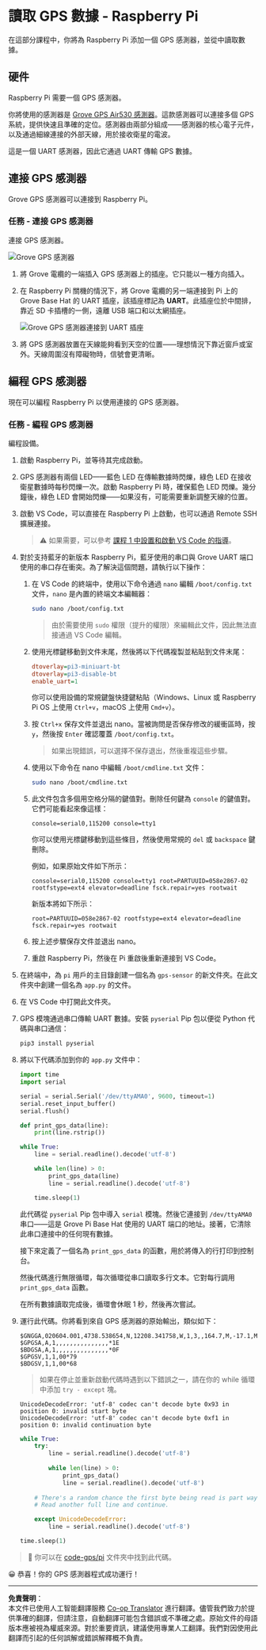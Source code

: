 <!--
CO_OP_TRANSLATOR_METADATA:
{
  "original_hash": "3b2448c7ab4e9673e77e35a50c5e350d",
  "translation_date": "2025-08-26T15:49:42+00:00",
  "source_file": "3-transport/lessons/1-location-tracking/pi-gps-sensor.md",
  "language_code": "hk"
}
-->
# 讀取 GPS 數據 - Raspberry Pi

在這部分課程中，你將為 Raspberry Pi 添加一個 GPS 感測器，並從中讀取數據。

## 硬件

Raspberry Pi 需要一個 GPS 感測器。

你將使用的感測器是 [Grove GPS Air530 感測器](https://www.seeedstudio.com/Grove-GPS-Air530-p-4584.html)。這款感測器可以連接多個 GPS 系統，提供快速且準確的定位。感測器由兩部分組成——感測器的核心電子元件，以及通過細線連接的外部天線，用於接收衛星的電波。

這是一個 UART 感測器，因此它通過 UART 傳輸 GPS 數據。

## 連接 GPS 感測器

Grove GPS 感測器可以連接到 Raspberry Pi。

### 任務 - 連接 GPS 感測器

連接 GPS 感測器。

![Grove GPS 感測器](../../../../../translated_images/grove-gps-sensor.247943bf69b03f0d1820ef6ed10c587f9b650e8db55b936851c92412180bd3e2.hk.png)

1. 將 Grove 電纜的一端插入 GPS 感測器上的插座。它只能以一種方向插入。

1. 在 Raspberry Pi 關機的情況下，將 Grove 電纜的另一端連接到 Pi 上的 Grove Base Hat 的 UART 插座，該插座標記為 **UART**。此插座位於中間排，靠近 SD 卡插槽的一側，遠離 USB 端口和以太網插座。

    ![Grove GPS 感測器連接到 UART 插座](../../../../../translated_images/pi-gps-sensor.1f99ee2b2f6528915047ec78967bd362e0e4ee0ed594368a3837b9cf9cdaca64.hk.png)

1. 將 GPS 感測器放置在天線能夠看到天空的位置——理想情況下靠近窗戶或室外。天線周圍沒有障礙物時，信號會更清晰。

## 編程 GPS 感測器

現在可以編程 Raspberry Pi 以使用連接的 GPS 感測器。

### 任務 - 編程 GPS 感測器

編程設備。

1. 啟動 Raspberry Pi，並等待其完成啟動。

1. GPS 感測器有兩個 LED——藍色 LED 在傳輸數據時閃爍，綠色 LED 在接收衛星數據時每秒閃爍一次。啟動 Raspberry Pi 時，確保藍色 LED 閃爍。幾分鐘後，綠色 LED 會開始閃爍——如果沒有，可能需要重新調整天線的位置。

1. 啟動 VS Code，可以直接在 Raspberry Pi 上啟動，也可以通過 Remote SSH 擴展連接。

    > ⚠️ 如果需要，可以參考 [課程 1 中設置和啟動 VS Code 的指導](../../../1-getting-started/lessons/1-introduction-to-iot/pi.md)。

1. 對於支持藍牙的新版本 Raspberry Pi，藍牙使用的串口與 Grove UART 端口使用的串口存在衝突。為了解決這個問題，請執行以下操作：

    1. 在 VS Code 的終端中，使用以下命令通過 `nano` 編輯 `/boot/config.txt` 文件，`nano` 是內置的終端文本編輯器：

        ```sh
        sudo nano /boot/config.txt
        ```

        > 由於需要使用 `sudo` 權限（提升的權限）來編輯此文件，因此無法直接通過 VS Code 編輯。

    1. 使用光標鍵移動到文件末尾，然後將以下代碼複製並粘貼到文件末尾：

        ```ini
        dtoverlay=pi3-miniuart-bt
        dtoverlay=pi3-disable-bt
        enable_uart=1
        ```

        你可以使用設備的常規鍵盤快捷鍵粘貼（Windows、Linux 或 Raspberry Pi OS 上使用 `Ctrl+v`，macOS 上使用 `Cmd+v`）。

    1. 按 `Ctrl+x` 保存文件並退出 nano。當被詢問是否保存修改的緩衝區時，按 `y`，然後按 `Enter` 確認覆蓋 `/boot/config.txt`。

        > 如果出現錯誤，可以選擇不保存退出，然後重複這些步驟。

    1. 使用以下命令在 nano 中編輯 `/boot/cmdline.txt` 文件：

        ```sh
        sudo nano /boot/cmdline.txt
        ```

    1. 此文件包含多個用空格分隔的鍵值對。刪除任何鍵為 `console` 的鍵值對。它們可能看起來像這樣：

        ```output
        console=serial0,115200 console=tty1 
        ```

        你可以使用光標鍵移動到這些條目，然後使用常規的 `del` 或 `backspace` 鍵刪除。

        例如，如果原始文件如下所示：

        ```output
        console=serial0,115200 console=tty1 root=PARTUUID=058e2867-02 rootfstype=ext4 elevator=deadline fsck.repair=yes rootwait
        ```

        新版本將如下所示：

        ```output
        root=PARTUUID=058e2867-02 rootfstype=ext4 elevator=deadline fsck.repair=yes rootwait
        ```

    1. 按上述步驟保存文件並退出 nano。

    1. 重啟 Raspberry Pi，然後在 Pi 重啟後重新連接到 VS Code。

1. 在終端中，為 `pi` 用戶的主目錄創建一個名為 `gps-sensor` 的新文件夾。在此文件夾中創建一個名為 `app.py` 的文件。

1. 在 VS Code 中打開此文件夾。

1. GPS 模塊通過串口傳輸 UART 數據。安裝 `pyserial` Pip 包以便從 Python 代碼與串口通信：

    ```sh
    pip3 install pyserial
    ```

1. 將以下代碼添加到你的 `app.py` 文件中：

    ```python
    import time
    import serial
    
    serial = serial.Serial('/dev/ttyAMA0', 9600, timeout=1)
    serial.reset_input_buffer()
    serial.flush()
    
    def print_gps_data(line):
        print(line.rstrip())
    
    while True:
        line = serial.readline().decode('utf-8')
    
        while len(line) > 0:
            print_gps_data(line)
            line = serial.readline().decode('utf-8')
    
        time.sleep(1)
    ```

    此代碼從 `pyserial` Pip 包中導入 `serial` 模塊。然後它連接到 `/dev/ttyAMA0` 串口——這是 Grove Pi Base Hat 使用的 UART 端口的地址。接著，它清除此串口連接中的任何現有數據。

    接下來定義了一個名為 `print_gps_data` 的函數，用於將傳入的行打印到控制台。

    然後代碼進行無限循環，每次循環從串口讀取多行文本。它對每行調用 `print_gps_data` 函數。

    在所有數據讀取完成後，循環會休眠 1 秒，然後再次嘗試。

1. 運行此代碼。你將看到來自 GPS 感測器的原始輸出，類似如下：

    ```output
    $GNGGA,020604.001,4738.538654,N,12208.341758,W,1,3,,164.7,M,-17.1,M,,*67
    $GPGSA,A,1,,,,,,,,,,,,,,,*1E
    $BDGSA,A,1,,,,,,,,,,,,,,,*0F
    $GPGSV,1,1,00*79
    $BDGSV,1,1,00*68
    ```

    > 如果在停止並重新啟動代碼時遇到以下錯誤之一，請在你的 while 循環中添加 `try - except` 塊。

      ```output
      UnicodeDecodeError: 'utf-8' codec can't decode byte 0x93 in position 0: invalid start byte
      UnicodeDecodeError: 'utf-8' codec can't decode byte 0xf1 in position 0: invalid continuation byte
      ```

    ```python
    while True:
        try:
            line = serial.readline().decode('utf-8')
              
            while len(line) > 0:
                print_gps_data()
                line = serial.readline().decode('utf-8')
      
        # There's a random chance the first byte being read is part way through a character.
        # Read another full line and continue.

        except UnicodeDecodeError:
            line = serial.readline().decode('utf-8')

    time.sleep(1)
    ```

> 💁 你可以在 [code-gps/pi](../../../../../3-transport/lessons/1-location-tracking/code-gps/pi) 文件夾中找到此代碼。

😀 恭喜！你的 GPS 感測器程式成功運行！

---

**免責聲明**：  
本文件已使用人工智能翻譯服務 [Co-op Translator](https://github.com/Azure/co-op-translator) 進行翻譯。儘管我們致力於提供準確的翻譯，但請注意，自動翻譯可能包含錯誤或不準確之處。原始文件的母語版本應被視為權威來源。對於重要資訊，建議使用專業人工翻譯。我們對因使用此翻譯而引起的任何誤解或錯誤解釋概不負責。